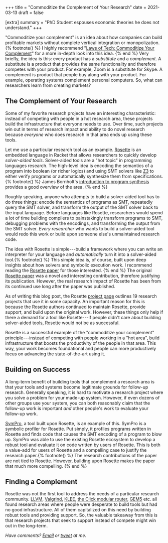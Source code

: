 +++
title = "Commoditize the Complement of Your Research"
date = 2021-03-13
draft = false

[extra]
summary = "PhD Student espouses economic theories he does not understand."
+++

"Commoditize your complement" is an idea about how companies can build profitable
markets without complete vertical integration or monopolization.{% footnote() %}
I highly recommend "[Laws of Tech: Commoditize Your Complement](https://www.gwern.net/Complement)" for a more
in-depth look into this idea.
{% end %}
Very briefly, the idea is this: every product has a *substitute* and a *complement*.
A substitute is a product that provides the same functionality and therefore
competes with your product.
For example, Zoom is a substitute for Skype.
A complement is product that people buy along with your product.
For example, operating systems complement personal computers.
So, what can researchers learn from creating markets?

## The Complement of Your Research

Some of my favorite research projects have an interesting characteristic:
instead of competing with people in a hot research area, these projects build
the infrastructure that everyone needs to use.
Over time, such projects win out in terms of research impact and ability to
do novel research because *everyone* who does research in that area ends up
using these tools.

Let me use a particular research tool as an example.
[Rosette][] is an embedded language in Racket that allows researchers to quickly
develop *solver-aided tools*.
Solver-aided tools are a "hot topic" in programming languages research.
The high-level idea is encoding the semantics of a program into boolean (or richer
logics) and using SMT solvers like [Z3][] to either verify programs or
automatically synthesize them from specifications.{% footnote() %}
James Bornholt's [introduction to program synthesis](https://blog.sigplan.org/2019/07/31/program-synthesis-in-2019/) provides a good overview of
the area.
{% end %}

Roughly speaking, anyone who attempts to build a solver-aided tool has to do
three things: encode the semantics of programs as SMT, repeatedly query
the SMT solver, and transform the output of the SMT solver back to the input
language.
Before languages like Rosette, researchers would spend a lot of time building
compilers to painstakingly transform programs to SMT, debugging problems with
the encodings, and transforming the output from the SMT solver.
*Every researcher* who wants to build a solver-aided tool would redo this work
or build upon someone else's unmaintained research code.

The idea with Rosette is simple---build a framework where you can write an
interpreter for your language and *automatically* turn it into a solver-aided
tool.{% footnote() %}
This simple idea is, of course, built upon deep insights about how solvers
and symbolic execution work.
I recommend reading the [Rosette paper](https://homes.cs.washington.edu/~emina/doc/rosette.pldi14.pdf) for those
interested.
{% end %}
The original [Rosette paper][rose-paper] was a novel and interesting contribution,
therefore justifying its publication.
However, the real research impact of Rosette has been from its continued use
long after the paper was published.

As of writing this blog post, the Rosette [project page][rose-proj] outlines
19 research projects that use it in some capacity.
An important reason for this is because the Rosette authors continued to
maintain Rosette, provide support, and build upon the original work.
However, these things only help if there a demand for a tool like Rosette---if
people didn't care about building solver-aided tools, Rosette would not be as
successful.

Rosette is a successful example of the "commoditize your complement"
principle---instead of competing with people working in a "hot area", build
infrastructure that boosts the productivity of the people in that area.
This way, your work becomes foundational and people can more productively focus
on advancing the state-of-the-art using it.

## Building on Success

A long-term benefit of building tools that complement a research area is that
your tools and systems become legitimate grounds for follow-up research.
Generally speaking, it is hard to motivate a research project where you solve a
problem for your made-up system.
However, if even dozens of other groups use your system, you can both
reasonably claim that the follow-up work is important *and* other people's work
to evaluate your follow-up work.

[SymPro][], a tool built upon Rosette, is an example of this.
SymPro is a symbolic profiler for Rosette.
Put simply, it profiles programs written in Rosette and finds code that causes
the SMT encoding of a program to blow up.
SymPro was able to use the existing Rosette ecosystem to develop a robust tool
and evaluate it on code written by users of Rosette.
This is both a value-add for users of Rosette and a compelling case to justify
the research paper.{% footnote() %}
The research contributions of the paper are not tied to Rosette.
However, building upon Rosette makes the paper that much more compelling.
{% end %}

## Finding a Complement

Rosette was not the first tool to address the needs of a particular research
community.
[LLVM][], [Valgrind][], [KLEE][], [the Click modular router][click-router], [GEM5][] etc. all found research areas where people
were desperate to build tools but had no good infrastructure.
All of them capitalized on this need by building robust tools and providing
support.
So, the valuable takeaway from this is that research projects that seek to
support instead of compete might win out in the long-term.

_Have comments? [Email](mailto:rachit.nigam12@gmail.com) or [tweet](https://twitter.com/notypes) at me._

[rose-proj]: http://emina.github.io/rosette/apps.html
[rose-paper]: https://homes.cs.washington.edu/~emina/doc/rosette.pldi14.pdf
[sympro]: https://unsat.cs.washington.edu/projects/sympro/
[llvm]:https://unsat.cs.washington.edu/projects/sympro/
[Valgrind]: https://valgrind.org/
[klee]: https://klee.github.io/
[z3]: https://github.com/Z3Prover/z3
[rosette]: http://emina.github.io/rosette/
[gem5]: https://www.gem5.org/
[click-router]: https://pdos.csail.mit.edu/papers/click:tocs00/paper.pdf
